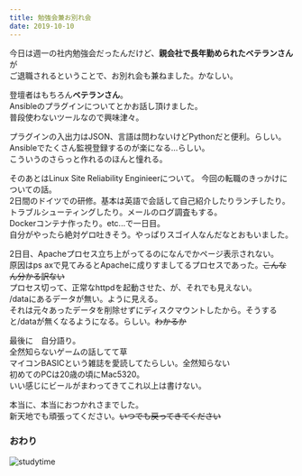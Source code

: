```yaml
---
title: 勉強会兼お別れ会
date: 2019-10-10
---
```


今日は週一の社内勉強会だったんだけど、**親会社で長年勤められたベテランさん**が  
ご退職されるということで、お別れ会も兼ねました。かなしい。  

登壇者はもちろん**ベテランさん**。  
Ansibleのプラグインについてとかお話し頂けました。  
普段使わないツールなので興味津々。  

プラグインの入出力はJSON、言語は問わないけどPythonだと便利。らしい。  
Ansibleでたくさん監視登録するのが楽になる…らしい。  
こういうのさらっと作れるのほんと憧れる。  

そのあとはLinux Site Reliability Enginieerについて。
今回の転職のきっかけについての話。  
2日間のドイツでの研修。基本は英語で会話して自己紹介したりランチしたり。  
トラブルシューティングしたり。メールのログ調査もする。  
Dockerコンテナ作ったり。etc...で一日目。  
自分がやったら絶対ゲロ吐きそう。やっぱりスゴイ人なんだなとおもいました。  

2日目、Apacheプロセス立ち上がってるのになんでかページ表示されない。  
原因はps axで見てみるとApacheに成りすましてるプロセスであった。~~こんなん分かる訳ない~~  
プロセス切って、正常なhttpdを起動させた、が、それでも見えない。  
/dataにあるデータが無い。ように見える。  
それは元々あったデータを削除せずにディスクマウントしたから。そうすると/dataが無くなるようになる。らしい。~~わかるか~~  

最後に　自分語り。  
全然知らないゲームの話してて草  
マイコンBASICという雑誌を愛読してたらしい。全然知らない  
初めてのPCは20歳の頃にMac5320。  
いい感じにビールがまわってきてこれ以上は書けない。  

本当に、本当におつかれさまでした。  
新天地でも頑張ってください。~~いつでも戻ってきてください~~

### おわり

![studytime](../../images/studytime.jpg)